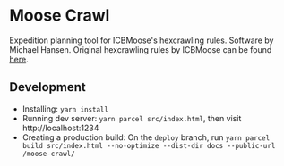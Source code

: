 # Moose Crawl

Expedition planning tool for ICBMoose's hexcrawling rules. Software by Michael Hansen. Original hexcrawling rules by ICBMoose can be found [here](https://docs.google.com/document/d/1OXq5BbhAblS1OicmxWaCW1Zd68aiO7SGWJvyJ46jY8s/edit).

## Development

- Installing: `yarn install`
- Running dev server: `yarn parcel src/index.html`, then visit http://localhost:1234
- Creating a production build: On the `deploy` branch, run `yarn parcel build src/index.html --no-optimize --dist-dir docs --public-url /moose-crawl/`

